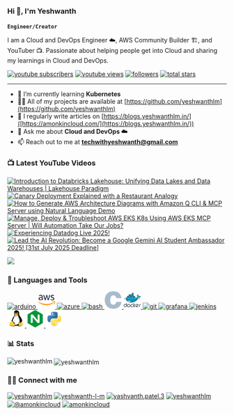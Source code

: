 ### Hi 👋, I'm Yeshwanth

**`Engineer/Creator`**

I am a Cloud and DevOps Engineer ☁️, AWS Community Builder 🏗️, and YouTuber 📺. Passionate about helping people get into Cloud and sharing my learnings in Cloud and DevOps.

   <p align="left">
      <a href="https://www.youtube.com/c/TechWithYeshwanth?sub_confirmation=1">
         <img alt="youtube subscribers" title="Subscribe to my YouTube channel" src="https://custom-icon-badges.demolab.com/youtube/channel/subscribers/UCwhERUcuzUCwr8x8mQ8zrcw?color=%23E05D44&label=SUBSCRIBE&logo=video&logoColor=white&style=for-the-badge&labelColor=CE4630"/></a> 
      <a href="https://www.youtube.com/c/TechWithYeshwanth">
         <img alt="youtube views" title="YouTube views" src="https://custom-icon-badges.demolab.com/youtube/channel/views/UCwhERUcuzUCwr8x8mQ8zrcw?color=%23E1AD0E&logo=eye&logoColor=white&style=for-the-badge&labelColor=C79600"/></a> 
      <a href="https://github.com/yeshwanthlm?tab=followers">
         <img alt="followers" title="Follow me on Github" src="https://custom-icon-badges.demolab.com/github/followers/yeshwanthlm?color=236ad3&labelColor=1155ba&style=for-the-badge&logo=person-add&label=Follow&logoColor=white"/></a>
      <a href="https://github.com/yeshwanthlm?tab=repositories&sort=stargazers">
         <img alt="total stars" title="Total stars on GitHub" src="https://custom-icon-badges.demolab.com/github/stars/yeshwanthlm?color=55960c&style=for-the-badge&labelColor=488207&logo=star"/></a>
   </p>

---

- 🌱 I’m currently learning **Kubernetes**
- 👨‍💻 All of my projects are available at [https://github.com/yeshwanthlm](https://github.com/yeshwanthlm)
- 📝 I regularly write articles on [https://blogs.yeshwanthlm.in/]([https://amonkincloud.com/](https://blogs.yeshwanthlm.in/))
- 💬 Ask me about **Cloud and DevOps ☁️**
- 📫 Reach out to me at **techwithyeshwanth@gmail.com**


### 📺 Latest YouTube Videos

<!-- BEGIN YOUTUBE-CARDS -->
[![Introduction to Databricks Lakehouse: Unifying Data Lakes and Data Warehouses | Lakehouse Paradigm](https://ytcards.demolab.com/?id=rZhWG8HMLkU&title=Introduction+to+Databricks+Lakehouse%3A+Unifying+Data+Lakes+and+Data+Warehouses+%7C+Lakehouse+Paradigm&lang=en&timestamp=1754483472&background_color=%230d1117&title_color=%23ffffff&stats_color=%23dedede&max_title_lines=1&width=250&border_radius=5 "Introduction to Databricks Lakehouse: Unifying Data Lakes and Data Warehouses | Lakehouse Paradigm")](https://www.youtube.com/watch?v=rZhWG8HMLkU)
[![Canary Deployment Explained with a Restaurant Analogy](https://ytcards.demolab.com/?id=CtP4btGy_8E&title=Canary+Deployment+Explained+with+a+Restaurant+Analogy&lang=en&timestamp=1754397015&background_color=%230d1117&title_color=%23ffffff&stats_color=%23dedede&max_title_lines=1&width=250&border_radius=5 "Canary Deployment Explained with a Restaurant Analogy")](https://www.youtube.com/shorts/CtP4btGy_8E)
[![How to Generate AWS Architecture Diagrams with Amazon Q CLI & MCP Server using Natural Language Demo](https://ytcards.demolab.com/?id=E9c5H5Dh-fI&title=How+to+Generate+AWS+Architecture+Diagrams+with+Amazon+Q+CLI+%26+MCP+Server+using+Natural+Language+Demo&lang=en&timestamp=1754310614&background_color=%230d1117&title_color=%23ffffff&stats_color=%23dedede&max_title_lines=1&width=250&border_radius=5 "How to Generate AWS Architecture Diagrams with Amazon Q CLI & MCP Server using Natural Language Demo")](https://www.youtube.com/watch?v=E9c5H5Dh-fI)
[![Manage, Deploy & Troubleshoot AWS EKS K8s Using AWS EKS MCP Server | Will Automation Take Our Jobs?](https://ytcards.demolab.com/?id=Wekjb50hyjU&title=Manage%2C+Deploy+%26+Troubleshoot+AWS+EKS+K8s+Using+AWS+EKS+MCP+Server+%7C+Will+Automation+Take+Our+Jobs%3F&lang=en&timestamp=1754051443&background_color=%230d1117&title_color=%23ffffff&stats_color=%23dedede&max_title_lines=1&width=250&border_radius=5 "Manage, Deploy & Troubleshoot AWS EKS K8s Using AWS EKS MCP Server | Will Automation Take Our Jobs?")](https://www.youtube.com/watch?v=Wekjb50hyjU)
[![Experiencing Datadog Live 2025!](https://ytcards.demolab.com/?id=yz-36XGQ9PE&title=Experiencing+Datadog+Live+2025%21&lang=en&timestamp=1753965068&background_color=%230d1117&title_color=%23ffffff&stats_color=%23dedede&max_title_lines=1&width=250&border_radius=5 "Experiencing Datadog Live 2025!")](https://www.youtube.com/shorts/yz-36XGQ9PE)
[![Lead the AI Revolution: Become a Google Gemini AI Student Ambassador 2025! [31st July 2025 Deadline]](https://ytcards.demolab.com/?id=OiITWjgmUSk&title=Lead+the+AI+Revolution%3A+Become+a+Google+Gemini+AI+Student+Ambassador+2025%21+%5B31st+July+2025+Deadline%5D&lang=en&timestamp=1753878625&background_color=%230d1117&title_color=%23ffffff&stats_color=%23dedede&max_title_lines=1&width=250&border_radius=5 "Lead the AI Revolution: Become a Google Gemini AI Student Ambassador 2025! [31st July 2025 Deadline]")](https://www.youtube.com/watch?v=OiITWjgmUSk)
<!-- END YOUTUBE-CARDS -->

[<img src="https://custom-icon-badges.demolab.com/badge/-Subscribe%20For%20More-red?style=for-the-badge&logo=video&logoColor=white"/>](https://www.youtube.com/c/amonkincloud?sub_confirmation=1)

### 🧰 Languages and Tools

<p align="left"> <a href="https://www.arduino.cc/" target="_blank" rel="noreferrer"> <img src="https://cdn.worldvectorlogo.com/logos/arduino-1.svg" alt="arduino" width="40" height="40"/> </a> <a href="https://aws.amazon.com" target="_blank" rel="noreferrer"> <img src="https://raw.githubusercontent.com/devicons/devicon/master/icons/amazonwebservices/amazonwebservices-original-wordmark.svg" alt="aws" width="40" height="40"/> </a> <a href="https://azure.microsoft.com/en-in/" target="_blank" rel="noreferrer"> <img src="https://www.vectorlogo.zone/logos/microsoft_azure/microsoft_azure-icon.svg" alt="azure" width="40" height="40"/> </a> <a href="https://www.gnu.org/software/bash/" target="_blank" rel="noreferrer"> <img src="https://www.vectorlogo.zone/logos/gnu_bash/gnu_bash-icon.svg" alt="bash" width="40" height="40"/> </a> <a href="https://www.cprogramming.com/" target="_blank" rel="noreferrer"> <img src="https://raw.githubusercontent.com/devicons/devicon/master/icons/c/c-original.svg" alt="c" width="40" height="40"/> </a> <a href="https://www.docker.com/" target="_blank" rel="noreferrer"> <img src="https://raw.githubusercontent.com/devicons/devicon/master/icons/docker/docker-original-wordmark.svg" alt="docker" width="40" height="40"/> </a> <a href="https://git-scm.com/" target="_blank" rel="noreferrer"> <img src="https://www.vectorlogo.zone/logos/git-scm/git-scm-icon.svg" alt="git" width="40" height="40"/> </a> <a href="https://grafana.com" target="_blank" rel="noreferrer"> <img src="https://www.vectorlogo.zone/logos/grafana/grafana-icon.svg" alt="grafana" width="40" height="40"/> </a> <a href="https://www.jenkins.io" target="_blank" rel="noreferrer"> <img src="https://www.vectorlogo.zone/logos/jenkins/jenkins-icon.svg" alt="jenkins" width="40" height="40"/> </a> <a href="https://www.linux.org/" target="_blank" rel="noreferrer"> <img src="https://raw.githubusercontent.com/devicons/devicon/master/icons/linux/linux-original.svg" alt="linux" width="40" height="40"/> </a> <a href="https://www.nginx.com" target="_blank" rel="noreferrer"> <img src="https://raw.githubusercontent.com/devicons/devicon/master/icons/nginx/nginx-original.svg" alt="nginx" width="40" height="40"/> </a> <a href="https://www.python.org" target="_blank" rel="noreferrer"> <img src="https://raw.githubusercontent.com/devicons/devicon/master/icons/python/python-original.svg" alt="python" width="40" height="40"/> </a> </p>

### 📊 Stats
<p><img align="left" src="https://github-readme-stats.vercel.app/api/top-langs?username=yeshwanthlm&show_icons=true&locale=en&layout=compact" alt="yeshwanthlm" /></p>

<p>&nbsp;<img align="center" src="https://github-readme-stats.vercel.app/api?username=yeshwanthlm&show_icons=true&locale=en" alt="yeshwanthlm" /></p>

### 🏄‍♂️ Connect with me
   <p align="left">
   <a href="https://dev.to/yeshwanthlm" target="blank"><img align="center" src="https://raw.githubusercontent.com/rahuldkjain/github-profile-readme-generator/master/src/images/icons/Social/devto.svg" alt="yeshwanthlm" height="30" width="40" /></a>
   <a href="https://linkedin.com/in/yeshwanth-l-m" target="blank"><img align="center" src="https://raw.githubusercontent.com/rahuldkjain/github-profile-readme-generator/master/src/images/icons/Social/linked-in-alt.svg" alt="yeshwanth-l-m" height="30" width="40" /></a>
   <a href="https://fb.com/yashvanth.patel.3" target="blank"><img align="center" src="https://raw.githubusercontent.com/rahuldkjain/github-profile-readme-generator/master/src/images/icons/Social/facebook.svg" alt="yashvanth.patel.3" height="30" width="40" /></a>
   <a href="https://instagram.com/yeshwanthlm" target="blank"><img align="center" src="https://raw.githubusercontent.com/rahuldkjain/github-profile-readme-generator/master/src/images/icons/Social/instagram.svg" alt="yeshwanthlm" height="30" width="40" /></a>
   <a href="https://hashnode.com/@amonkincloud" target="blank"><img align="center" src="https://raw.githubusercontent.com/rahuldkjain/github-profile-readme-generator/master/src/images/icons/Social/hashnode.svg" alt="@amonkincloud" height="30" width="40" /></a>
   <a href="https://www.youtube.com/c/amonkincloud" target="blank"><img align="center" src="https://raw.githubusercontent.com/rahuldkjain/github-profile-readme-generator/master/src/images/icons/Social/youtube.svg" alt="amonkincloud" height="30" width="40" /></a>
   </p>
